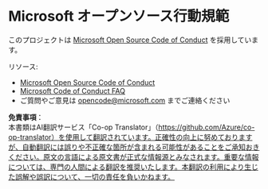<!--
CO_OP_TRANSLATOR_METADATA:
{
  "original_hash": "e8b14f0e66db374a2ada46e25fac88ae",
  "translation_date": "2025-06-12T09:19:18+00:00",
  "source_file": "CODE_OF_CONDUCT.md",
  "language_code": "ja"
}
-->
# Microsoft オープンソース行動規範

このプロジェクトは [Microsoft Open Source Code of Conduct](https://opensource.microsoft.com/codeofconduct/) を採用しています。

リソース:

- [Microsoft Open Source Code of Conduct](https://opensource.microsoft.com/codeofconduct/)
- [Microsoft Code of Conduct FAQ](https://opensource.microsoft.com/codeofconduct/faq/)
- ご質問やご意見は [opencode@microsoft.com](mailto:opencode@microsoft.com) までご連絡ください

**免責事項**：  
本書類はAI翻訳サービス「Co-op Translator」（https://github.com/Azure/co-op-translator）を使用して翻訳されています。正確性の向上に努めておりますが、自動翻訳には誤りや不正確な箇所が含まれる可能性があることをご承知おきください。原文の言語による原文書が正式な情報源とみなされます。重要な情報については、専門の人間による翻訳を推奨いたします。本翻訳の利用により生じた誤解や誤訳について、一切の責任を負いかねます。